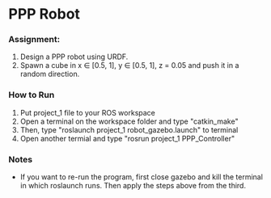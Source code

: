 # PPP Robot
### Assignment:
1. Design a PPP robot using URDF.
2. Spawn a cube in x ∈ [0.5, 1], y ∈ [0.5, 1], z = 0.05 and push it in a random direction.
 

### How to Run

1. Put project_1 file to your ROS workspace
2. Open a terminal on the workspace folder and type "catkin_make" 
3. Then, type "roslaunch project_1 robot_gazebo.launch" to terminal
4. Open another termial and type "rosrun project_1 PPP_Controller"

### Notes
- If you want to re-run the program, first close gazebo and kill the terminal in which roslaunch runs. Then apply the steps above from the third.
